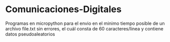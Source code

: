 # Comunicaciones-Digitales

Programas en micropython para el envio en el minimo tiempo posible de un archivo file.txt sin errores, el cuál consta de 60 caracteres/linea y contiene datos pseudoaleatorios
